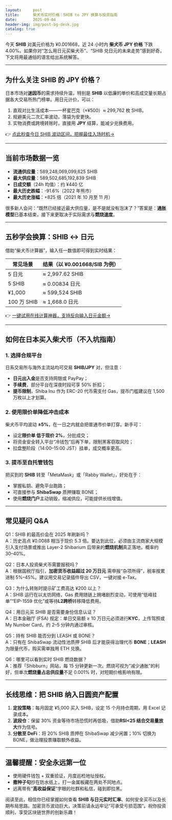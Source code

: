 ```yaml
---
layout:     post
title:      柴犬币实时价格：SHIB to JPY 换算与投资指南
date:       2025-09-04
header-img: img/post-bg-desk.jpg
catalog: true
---
```


今天 **SHIB** 对美元价格为 ¥0.001668，近 24 小时内 **柴犬币 JPY 价格** 下跌 4.00%。如果你对“怎么用日元买柴犬币”、“SHIB 兑日元的未来走势”感到好奇，下文将用最通俗的语言给出系统解答。

---

## 为什么关注 SHIB 的 JPY 价格？

日本市场对**迷因币**的需求持续升温，特别是 **SHIB** 以低廉的单价和高成交量长期占据各大交易所热门榜单。用日元计价，可以：

1. 直观对比生活成本——一杯星巴克（≈¥500）≈ 299,762 枚 SHIB。  
2. 规避美元二次汇率波动，落袋为安更快。  
3. 实物消费或跨境转账时，直接用 **JPY** 结算，能减少兑换费用。  

👉 [点此秒查今日 SHIB 波动区间，把握最佳入场时机→](https://okxdog.com/)

---

## 当前市场数据一览

- **流通供应量**：589,248,069,099,625 SHIB  
- **最大供应量**：589,502,685,192,839 SHIB  
- **日成交额**（24h 均值）：约 ¥440 亿  
- **最大历史跌幅**：-91.6%（2022 年熊市）  
- **最大历史涨幅**：+825 倍（2021 年 10 月至 11 月）

很多新人会问：“既然已经接近最大供应量，是不是就没有泡沫了？”答案是：**通胀模型**已基本结束，接下来更取决于实际需求与**燃烧速度**。

---

## 五秒学会换算：SHIB ↔ 日元

借助“柴犬币计算器”，输入任一数值即可得到实时结果：

| 常见场景 | 结果（以 ¥0.001668/SIB 为例） |
| --------- | ---------------------------------- |
| 5 日元      | ≈ 2,997.62 SHIB                     |
| 5 SHIB      | ≈ 0.00834 日元                     |
| ¥1,000     | ≈ 599,524 SHIB                     |
| 100 万 SHIB | ≈ 1,668.0 日元                    |

👉 [一键试用在线计算神器，支持反向输入日元金额→](https://okxdog.com/)

---

## 如何在日本买入柴犬币（不入坑指南）

### 1. 选择合规平台
日系交易所与海外主流站均可交易 **SHIB/JPY** 对，但注意：

- **日元出入金**是否支持网银或 PayPay；  
- **手续费**，部分平台在深夜时段可享 50% 折扣；  
- **提币限制**，Shiba Inu 作为 ERC-20 代币需支付 Gas，提币门槛建议在 1,500 万枚以上才划算。

### 2. 使用限价单降低冲击成本
柴犬币平均波动 **±5%**，在一日之内就会把普通市价单打穿。新手可：

- 设定**限价单 低于现价 2%**，分批成交；  
- 将资金安全转入平台“冷钱包”后再下单，限制黑客窃取风险；  
- 拉盘整阶段（14:00–15:00 JST）挂单，成交概率更高。

### 3. 提币至自托管钱包
把买到的 **SHIB** 转至「MetaMask」或「Rabby Wallet」，好处在于：

- 掌握私钥、避免平台跑路；  
- 可直接参与 **ShibaSwap** 质押赚取 BONE；  
- 使用**燃烧门户**主动销毁，缩减供应，可能提供长线增值。

---

## 常见疑问 Q&A

Q1：SHIB 的最高价会在 2025 年刷新吗？  
A：历史高点 ¥0.0088 相当于现价 5.3 倍。要达到此位，必须由主流商家大规模引入支付场景或推出 Layer-2 Shibarium 后带来的**燃烧机制**真正落地，概率约 30–40%。

Q2：日本人投资柴犬币需要报税吗？  
A：根据国税厅指引，**加密货币收益超过 20 万日元** 需申报“杂项所得”，税率按累进制 5%–45%。建议用交易记录插件导出 CSV，一键对接 e-Tax。

Q3：为什么转账时提示矿工费高达 ¥200 以上？  
A：SHIB 运行在以太坊网络，Gas 费用随链上拥堵剧烈变动，可使用“低峰挂单”“EIP-1559 优化”或等待**L2跨桥**转移降低费用。

Q4：用日元买 SHIB 是否需要身份信息认证？  
A：日本金融厅 (FSA) 规定：单日交易额 ≥ 10 万日元必须进行**KYC**，上传驾照或 My Number Card，约 2–5 分钟内通过审核。

Q5：持有 SHIB 能否分到 LEASH 或 BONE？  
A：只有在 ShibaSwap 流动性池质押 SHIB 后才能获得治理代币 **BONE**；**LEASH** 为限量代币，购买需单独用 ETH 兑换。

Q6：哪里可以看到实时 SHIB 燃烧数据？  
A：推荐「Shibburn」网站，每 15 分钟更新一次。燃烧可视为“减少通胀”的利好，但单次**燃烧量占总供应量**不足 0.001% 时，对短期价格影响有限。

---

## 长线思维：把 SHIB 纳入日圆资产配置

1. **定投策略**：每月固定 ¥5,000 买入 SHIB，设定 15 个月持仓周期，用 Excel 记录成本。  
2. **波段仓**：保留 30% 资金等待市场恐慌时再低吸，借助**RSI<25 结合交易量放大**作为信号。  
3. **分散至 DeFi**：将 20% SHIB 质押在 ShibaSwap 减少闲置；10% 切换为 BONE，做治理投票赚取额外收益。  

---

## 温馨提醒：安全永远第一位

- 使用硬件钱包 + 双重验证，月度巡检地址授权。  
- **撒种子句**抄在防水纸上，打一金属板藏在两处不同地点。  
- 远离带有“**高收益保证**”字眼的社群和私信，碰到即拉黑。  

阅读至此，相信你已经掌握如何查看 **SHIB 与日元实时汇率**、如何安全买币以及长期布局思路。加密货币波动巨大，决策前请永远牢记“可承受亏损范围”。祝你投资顺利，享受区块链世界的创新乐趣！